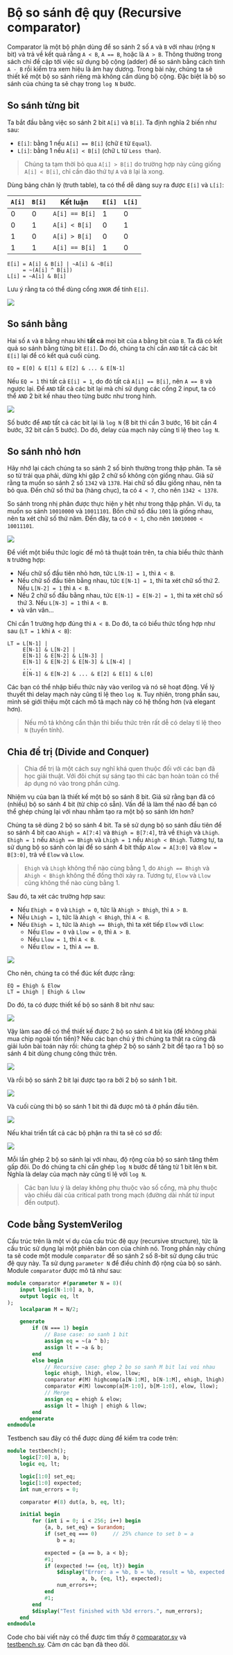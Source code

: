 # Bộ so sánh đệ quy (Recursive comparator)

Comparator là một bộ phận dùng để so sánh 2 số `A` và `B` với nhau (rộng `N` bit) và
trả về kết quả rằng `A < B`, `A == B`, hoặc là `A > B`.
Thông thường trong sách chỉ đề cập tới việc sử dụng bộ cộng (adder) để so sánh bằng cách
tính `A - B` rồi kiểm tra xem hiệu là âm hay dương.
Trong bài này, chúng ta sẽ thiết kế một bộ so sánh riêng mà không cần dùng bộ cộng.
Đặc biệt là bộ so sánh của chúng ta sẽ chạy trong `log N` bước.

## So sánh từng bit
Ta bắt đầu bằng việc so sánh 2 bit `A[i]` và `B[i]`. Ta định nghĩa 2 biến như sau:
- `E[i]`: bằng 1 nếu `A[i] == B[i]` (chữ `E` từ `Equal`).
- `L[i]`: bằng 1 nếu `A[i] < B[i]` (chữ `L` từ `Less than`).

> Chúng ta tạm thời bỏ qua `A[i] > B[i]` do trường hợp này cũng giống `A[i] < B[i]`,
> chỉ cần đảo thứ tự `A` và `B` lại là xong.

Dùng bảng chân lý (truth table), ta có thể dễ dàng suy ra được `E[i]` và `L[i]`:

| `A[i]` | `B[i]` | Kết luận | `E[i]` | `L[i]` |
| --- | --- | --- | --- | --- |
| 0 | 0 | `A[i] == B[i]` | 1 | 0 |
| 0 | 1 | `A[i] < B[i]` | 0 | 1 |
| 1 | 0 | `A[i] > B[i]` | 0 | 0 |
| 1 | 1 | `A[i] == B[i]` | 1 | 0 |

```
E[i] = A[i] & B[i] | ~A[i] & ~B[i]
     = ~(A[i] ^ B[i])
L[i] = ~A[i] & B[i]
```

Lưu ý rằng ta có thể dùng cổng `XNOR` để tính `E[i]`.

![](figures/BitComp.png)

## So sánh bằng
Hai số `A` và `B` bằng nhau khi **tất cả** mọi bit của `A` bằng bit của `B`.
Ta đã có kết quả so sánh bằng từng bit `E[i]`.
Do đó, chúng ta chỉ cần `AND` tất cả các bit `E[i]` lại để có kết quả cuối cùng.
```
EQ = E[0] & E[1] & E[2] & ... & E[N-1]
```
Nếu `EQ = 1` thì tất cả `E[i] = 1`, do đó tất cả `A[i] == B[i]`, nên `A == B` và ngược lại.
Để `AND` tất cả các bit lại mà chỉ sử dụng các cổng 2 input, ta có thể `AND` 2 bit kế nhau theo từng bước như trong hình.

![](figures/EqComp.png)

Số bước để `AND` tất cả các bit lại là `log N` (8 bit thì cần 3 bước, 16 bit cần 4 bước, 32 bit cần 5 bước).
Do đó, delay của mạch này cũng tỉ lệ theo `log N`.

## So sánh nhỏ hơn
Hãy nhớ lại cách chúng ta so sánh 2 số bình thường trong thập phân.
Ta sẽ so từ trái qua phải, dừng khi gặp 2 chữ số không còn giống nhau.
Giả sử rằng ta muốn so sánh 2 số `1342` và `1378`.
Hai chữ số đầu giống nhau, nên ta bỏ qua. Đến chữ số thứ ba (hàng chục),
ta có `4 < 7`, cho nên `1342 < 1378`.

So sánh trong nhị phân được thực hiện y hệt như trong thập phân.
Ví dụ, ta muốn so sánh `10010000` và `10011101`.
Bốn chữ số đầu `1001` là giống nhau, nên ta xét chữ số thứ năm.
Đến đây, ta có `0 < 1`, cho nên `10010000 < 10011101`.

![](figures/IneqCompExamples.png)

Để viết một biểu thức logic để mô tả thuật toán trên,
ta chia biểu thức thành `N` trường hợp:
- Nếu chữ số đầu tiên nhỏ hơn, tức `L[N-1] = 1`, thì `A < B`.
- Nếu chữ số đầu tiên bằng nhau, tức `E[N-1] = 1`, thì ta xét chữ số thứ 2.
Nếu `L[N-2] = 1` thì `A < B`.
- Nếu 2 chữ số đầu bằng nhau, tức `E[N-1] = E[N-2] = 1`, thì ta xét chữ số thứ 3.
Nếu `L[N-3] = 1` thì `A < B`.
- và vân vân...

Chỉ cần 1 trường hợp đúng thì `A < B`. Do đó, ta có biểu thức tổng hợp như sau (`LT = 1` khi `A < B`):
```
LT = L[N-1] |
     E[N-1] & L[N-2] |
     E[N-1] & E[N-2] & L[N-3] |
     E[N-1] & E[N-2] & E[N-3] & L[N-4] |
     ...
     E[N-1] & E[N-2] & ... & E[2] & E[1] & L[0]
```

Các bạn có thể nhập biểu thức này vào verilog và nó sẽ hoạt động. Về lý thuyết thì delay mạch này cũng tỉ lệ theo `log N`.
Tuy nhiên, trong phần sau, mình sẽ giới thiệu một cách mô tả mạch này có hệ thống hơn (và elegant hơn).

> Nếu mô tả không cẩn thận thì biểu thức trên rất dễ có delay tỉ lệ theo `N` (tuyến tính).

## Chia để trị (Divide and Conquer)

> Chia để trị là một cách suy nghĩ khá quen thuộc đối với các bạn đã học giải thuật.
> Với đôi chút sự sáng tạo thì các bạn hoàn toàn có thể áp dụng nó vào trong phần cứng.

Nhiệm vụ của bạn là thiết kế một bộ so sánh 8 bit.
Giả sử rằng bạn đã có (nhiều) bộ so sánh 4 bit (từ chip có sẵn).
Vấn đề là làm thế nào để bạn có thể ghép chúng lại với nhau nhằm tạo ra một bộ so sánh lớn hơn?

Chúng ta sẽ dùng 2 bộ so sánh 4 bit.
Ta sẽ sử dụng bộ so sánh đầu tiên để so sánh 4 bit cao `Ahigh = A[7:4]` và `Bhigh = B[7:4]`, trả về `Ehigh` và `Lhigh`.
`Ehigh = 1` nếu `Ahigh == Bhigh` và `Lhigh = 1` nếu `Ahigh < Bhigh`.
Tương tự, ta sử dụng bộ so sánh còn lại để so sánh 4 bit thấp `Alow = A[3:0]` và `Blow = B[3:0]`, trả về `Elow` và `Llow`.

> `Ehigh` và `Lhigh` không thể nào cùng bằng 1, do `Ahigh == Bhigh` và `Ahigh < Bhigh` không thể đồng thời xảy ra.
> Tương tự, `Elow` và `Llow` cũng không thể nào cùng bằng 1.

Sau đó, ta xét các trường hợp sau:
- Nếu `Ehigh = 0` và `Lhigh = 0`, tức là `Ahigh > Bhigh`, thì `A > B`.
- Nếu `Lhigh = 1`, tức là `Ahigh < Bhigh`, thì `A < B`.
- Nếu `Ehigh = 1`, tức là `Ahigh == Bhigh`, thì ta xét tiếp `Elow` với `Llow`:
    - Nếu `Elow = 0` và `Llow = 0`, thì `A > B`.
    - Nếu `Llow = 1`, thì `A < B`.
    - Nếu `Elow = 1`, thì `A == B`.

![](figures/CompCases.png)

Cho nên, chúng ta có thể đúc kết được rằng:
```
EQ = Ehigh & Elow
LT = Lhigh | Ehigh & Llow
```

Do đó, ta có được thiết kế bộ so sánh 8 bit như sau:

![](figures/Comp8.png)

Vậy làm sao để có thể thiết kế được 2 bộ so sánh 4 bit kia (để không phải mua chip ngoài tốn tiền)?
Nếu các bạn chú ý thì chúng ta thật ra cũng đã giải luôn bài toán này rồi:
chúng ta ghép 2 bộ so sánh 2 bit để tạo ra 1 bộ so sánh 4 bit dùng chung công thức trên.

![](figures/Comp4.png)

Và rồi bộ so sánh 2 bit lại được tạo ra bởi 2 bộ so sánh 1 bit.

![](figures/Comp2.png)

Và cuối cùng thì bộ so sánh 1 bit thì đã được mô tả ở phần đầu tiên.

![](figures/BitComp.png)

Nếu khai triển tất cả các bộ phận ra thì ta sẽ có sơ đồ:

![](figures/CompFull.png)

Mỗi lần ghép 2 bộ so sánh lại với nhau, độ rộng của bộ so sánh tăng thêm gấp đôi.
Do đó chúng ta chỉ cần ghép `log N` bước để tăng từ 1 bit lên `N` bit. Nghĩa là delay của mạch này cũng tỉ lệ với `log N`.

> Các bạn lưu ý là delay không phụ thuộc vào số cổng, mà phụ thuộc vào chiều dài của critical path trong mạch (đường dài nhất từ input đến output).

## Code bằng SystemVerilog
Cấu trúc trên là một ví dụ của cấu trúc đệ quy (recursive structure),
tức là cấu trúc sử dụng lại một phiên bản con của chính nó.
Trong phần này chúng ta sẽ code một module `comparator` để so sánh 2 số 8-bit sử dụng cấu trúc đệ quy này.
Ta sử dụng `parameter N` để điều chỉnh độ rộng của bộ so sánh.
Module `comparator` được mô tả như sau:
```systemverilog
module comparator #(parameter N = 8)(
    input logic[N-1:0] a, b,
    output logic eq, lt
);
    localparam M = N/2;

    generate
        if (N === 1) begin
            // Base case: so sanh 1 bit
            assign eq = ~(a ^ b);
            assign lt = ~a & b;
        end
        else begin
            // Recursive case: ghep 2 bo so sanh M bit lai voi nhau
            logic ehigh, lhigh, elow, llow;
            comparator #(M) highcomp(a[N-1:M], b[N-1:M], ehigh, lhigh);
            comparator #(M) lowcomp(a[M-1:0], b[M-1:0], elow, llow);
            // Merge
            assign eq = ehigh & elow;
            assign lt = lhigh | ehigh & llow;
        end
    endgenerate
endmodule
```
Testbench sau đây có thể được dùng để kiểm tra code trên:
```systemverilog
module testbench();
    logic[7:0] a, b;
    logic eq, lt;

    logic[1:0] set_eq;
    logic[1:0] expected;
    int num_errors = 0;

    comparator #(8) dut(a, b, eq, lt);

    initial begin
        for (int i = 0; i < 256; i++) begin
            {a, b, set_eq} = $urandom;
            if (set_eq === 0)     // 25% chance to set b = a
                b = a;

            expected = {a == b, a < b};
            #1;
            if (expected !== {eq, lt}) begin
                $display("Error: a = %b, b = %b, result = %b, expected = %b",
                        a, b, {eq, lt}, expected);
                num_errors++;
            end
            #1;
        end
        $display("Test finished with %3d errors.", num_errors);
    end
endmodule
```
Code cho bài viết này có thể được tìm thấy ở [comparator.sv](comparator.sv) và [testbench.sv](testbench.sv).
Cảm ơn các bạn đã theo dõi.
